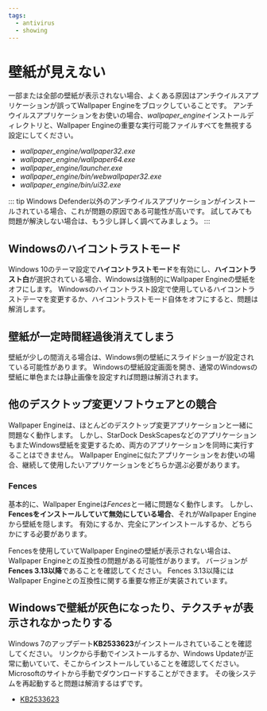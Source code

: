 ```yaml
---
tags:
  - antivirus
  - showing
---
```


# 壁紙が見えない

一部または全部の壁紙が表示されない場合、よくある原因はアンチウイルスアプリケーションが誤ってWallpaper Engineをブロックしていることです。 アンチウイルスアプリケーションをお使いの場合、*wallpaper_engine*インストールディレクトリと、Wallpaper Engineの重要な実行可能ファイルすべてを無視する設定にしてください。

* *wallpaper_engine/wallpaper32.exe*
* *wallpaper_engine/wallpaper64.exe*
* *wallpaper_engine/launcher.exe*
* *wallpaper_engine/bin/webwallpaper32.exe*
* *wallpaper_engine/bin/ui32.exe*

::: tip
Windows Defender以外のアンチウイルスアプリケーションがインストールされている場合、これが問題の原因である可能性が高いです。 試してみても問題が解決しない場合は、もう少し詳しく調べてみましょう。
:::

## Windowsのハイコントラストモード

Windows 10のテーマ設定で**ハイコントラストモード**を有効にし、**ハイコントラスト白**が選択されている場合、Windowsは強制的にWallpaper Engineの壁紙をオフにします。 Windowsのハイコントラスト設定で使用しているハイコントラストテーマを変更するか、ハイコントラストモード自体をオフにすると、問題は解消します。

## 壁紙が一定時間経過後消えてしまう

壁紙が少しの間消える場合は、Windows側の壁紙にスライドショーが設定されている可能性があります。 Windowsの壁紙設定画面を開き、通常のWindowsの壁紙に単色または静止画像を設定すれば問題は解消されます。

## 他のデスクトップ変更ソフトウェアとの競合

Wallpaper Engineは、ほとんどのデスクトップ変更アプリケーションと一緒に問題なく動作します。 しかし、StarDock DeskScapesなどのアプリケーションもまたWindows壁紙を変更するため、両方のアプリケーションを同時に実行することはできません。 Wallpaper Engineに似たアプリケーションをお使いの場合、継続して使用したいアプリケーションをどちらか選ぶ必要があります。

### Fences

基本的に、Wallpaper Engineは*Fences*と一緒に問題なく動作します。 しかし、**Fencesをインストールしていて無効にしている場合**、それがWallpaper Engineから壁紙を隠します。 有効にするか、完全にアンインストールするか、どちらかにする必要があります。

Fencesを使用していてWallpaper Engineの壁紙が表示されない場合は、Wallpaper Engineとの互換性の問題がある可能性があります。 バージョンが**Fences 3.13以降**であることを確認してください。 Fences 3.13以降にはWallpaper Engineとの互換性に関する重要な修正が実装されています。

## Windowsで壁紙が灰色になったり、テクスチャが表示されなかったりする

Windows 7のアップデート**KB2533623**がインストールされていることを確認してください。 リンクから手動でインストールするか、Windows Updateが正常に動いていて、そこからインストールしていることを確認してください。 Microsoftのサイトから手動でダウンロードすることができます。 その後システムを再起動すると問題は解消するはずです。

* [KB2533623](https://support.microsoft.com/ja-jp/help/2533623/microsoft-security-advisory-insecure-library-loading-could-allow-remot)